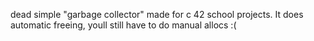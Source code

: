 dead simple "garbage collector" made for c 42 school projects.
It does automatic freeing, youll still have to do manual allocs :(
